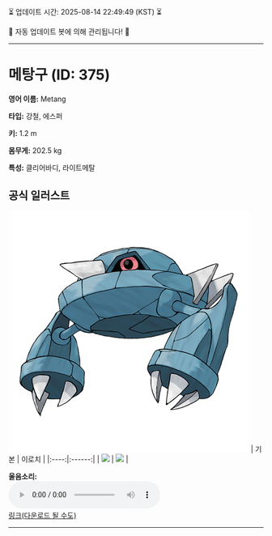 
⏳ 업데이트 시간: 2025-08-14 22:49:49 (KST) ⏳

🤖 자동 업데이트 봇에 의해 관리됩니다! 🤖

---

# 메탕구 (ID: 375)
**영어 이름:** Metang

**타입:** 강철, 에스퍼

**키:** 1.2 m

**몸무게:** 202.5 kg

**특성:** 클리어바디, 라이트메탈

## 공식 일러스트
![](https://raw.githubusercontent.com/PokeAPI/sprites/master/sprites/pokemon/other/official-artwork/375.png)
| 기본 | 이로치 |
|:----:|:------:|
| <img src="http://play.pokemonshowdown.com/sprites/ani/metang.gif" width="200"> | <img src="http://play.pokemonshowdown.com/sprites/ani-shiny/metang.gif" width="200"> |

**울음소리:**<br><audio controls src="https://raw.githubusercontent.com/PokeAPI/cries/main/cries/pokemon/latest/375.ogg"></audio><br> [링크(다운로드 될 수도)](https://raw.githubusercontent.com/PokeAPI/cries/main/cries/pokemon/latest/375.ogg)


---
